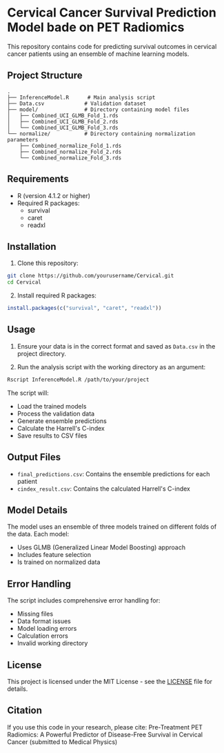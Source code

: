 # Cervical Cancer Survival Prediction Model bade on PET Radiomics

This repository contains code for predicting survival outcomes in cervical cancer patients using an ensemble of machine learning models.

## Project Structure

```
.
├── InferenceModel.R      # Main analysis script
├── Data.csv             # Validation dataset
├── model/               # Directory containing model files
│   ├── Combined_UCI_GLMB_Fold_1.rds
│   ├── Combined_UCI_GLMB_Fold_2.rds
│   └── Combined_UCI_GLMB_Fold_3.rds
└── normalize/           # Directory containing normalization parameters
    ├── Combined_normalize_Fold_1.rds
    ├── Combined_normalize_Fold_2.rds
    └── Combined_normalize_Fold_3.rds
```

## Requirements

- R (version 4.1.2 or higher)
- Required R packages:
  - survival
  - caret
  - readxl

## Installation

1. Clone this repository:
```bash
git clone https://github.com/yourusername/Cervical.git
cd Cervical
```

2. Install required R packages:
```R
install.packages(c("survival", "caret", "readxl"))
```

## Usage

1. Ensure your data is in the correct format and saved as `Data.csv` in the project directory.

2. Run the analysis script with the working directory as an argument:
```bash
Rscript InferenceModel.R /path/to/your/project
```

The script will:
- Load the trained models
- Process the validation data
- Generate ensemble predictions
- Calculate the Harrell's C-index
- Save results to CSV files

## Output Files

- `final_predictions.csv`: Contains the ensemble predictions for each patient
- `cindex_result.csv`: Contains the calculated Harrell's C-index

## Model Details

The model uses an ensemble of three models trained on different folds of the data. Each model:
- Uses GLMB (Generalized Linear Model Boosting) approach
- Includes feature selection
- Is trained on normalized data

## Error Handling

The script includes comprehensive error handling for:
- Missing files
- Data format issues
- Model loading errors
- Calculation errors
- Invalid working directory

## License

This project is licensed under the MIT License - see the [LICENSE](LICENSE) file for details.

## Citation

If you use this code in your research, please cite:
Pre-Treatment PET Radiomics: A Powerful Predictor of Disease-Free Survival in Cervical Cancer (submitted to Medical Physics)
